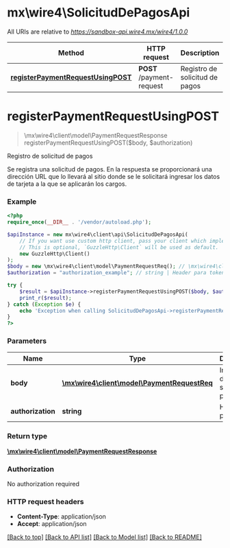 # mx\wire4\SolicitudDePagosApi

All URIs are relative to *https://sandbox-api.wire4.mx/wire4/1.0.0*

Method | HTTP request | Description
------------- | ------------- | -------------
[**registerPaymentRequestUsingPOST**](SolicitudDePagosApi.md#registerpaymentrequestusingpost) | **POST** /payment-request | Registro de solicitud de pagos

# **registerPaymentRequestUsingPOST**
> \mx\wire4\client\model\PaymentRequestResponse registerPaymentRequestUsingPOST($body, $authorization)

Registro de solicitud de pagos

Se registra una solicitud de pagos. En la respuesta se proporcionará una dirección URL que lo llevará al sitio donde se le solicitará ingresar los datos de tarjeta a la que se aplicarán los cargos.

### Example
```php
<?php
require_once(__DIR__ . '/vendor/autoload.php');

$apiInstance = new mx\wire4\client\api\SolicitudDePagosApi(
    // If you want use custom http client, pass your client which implements `GuzzleHttp\ClientInterface`.
    // This is optional, `GuzzleHttp\Client` will be used as default.
    new GuzzleHttp\Client()
);
$body = new \mx\wire4\client\model\PaymentRequestReq(); // \mx\wire4\client\model\PaymentRequestReq | Información de la solicitud de pagos
$authorization = "authorization_example"; // string | Header para token

try {
    $result = $apiInstance->registerPaymentRequestUsingPOST($body, $authorization);
    print_r($result);
} catch (Exception $e) {
    echo 'Exception when calling SolicitudDePagosApi->registerPaymentRequestUsingPOST: ', $e->getMessage(), PHP_EOL;
}
?>
```

### Parameters

Name | Type | Description  | Notes
------------- | ------------- | ------------- | -------------
 **body** | [**\mx\wire4\client\model\PaymentRequestReq**](../Model/PaymentRequestReq.md)| Información de la solicitud de pagos |
 **authorization** | **string**| Header para token |

### Return type

[**\mx\wire4\client\model\PaymentRequestResponse**](../Model/PaymentRequestResponse.md)

### Authorization

No authorization required

### HTTP request headers

 - **Content-Type**: application/json
 - **Accept**: application/json

[[Back to top]](#) [[Back to API list]](../../README.md#documentation-for-api-endpoints) [[Back to Model list]](../../README.md#documentation-for-models) [[Back to README]](../../README.md)

